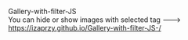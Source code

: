 Gallery-with-filter-JS 
<br>You can hide or show images with selected tag ---> https://izaprzy.github.io/Gallery-with-filter-JS-/